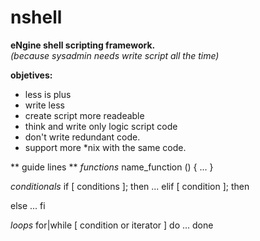 nshell
======

**eNgine shell scripting framework.**  
*(because sysadmin needs write script all the time)*

**objetives:**
- less is plus
- write less
- create script more readeable
- think and write only logic script code
- don't write redundant code.
- support more *nix with the same code.

** guide lines **
*functions*
name_function ()
{
  ...
}

*conditionals*
if [ conditions ]; then
  ...
elif [ condition ]; then

else
  ...
fi

*loops*
for|while [ condition or iterator ] 
do
  ...
done


